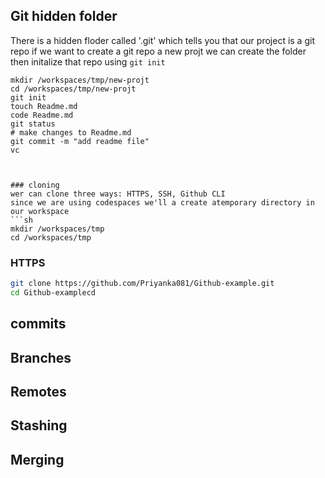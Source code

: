 ## Git hidden folder
There is a hidden floder called '.git' which tells you that our project is a git repo
if we want to create a git repo a new projt we can create the folder then initalize that repo using `git init`
```
mkdir /workspaces/tmp/new-projt
cd /workspaces/tmp/new-projt
git init
touch Readme.md
code Readme.md
git status 
# make changes to Readme.md
git commit -m "add readme file"
vc



### cloning
wer can clone three ways: HTTPS, SSH, Github CLI
since we are using codespaces we'll a create atemporary directory in our workspace
```sh
mkdir /workspaces/tmp
cd /workspaces/tmp
```

### HTTPS
```sh
git clone https://github.com/Priyanka081/Github-example.git
cd Github-examplecd
```


## commits


## Branches


## Remotes


## Stashing


## Merging


